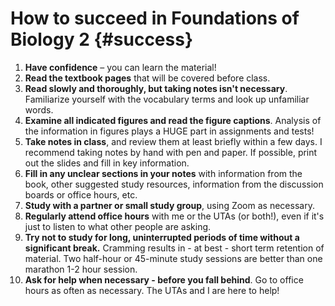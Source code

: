 # How to succeed in Foundations of Biology 2 {#success}


1. **Have confidence** – you can learn the material!  
1. **Read the textbook pages** that will be covered before class. 
1. **Read slowly and thoroughly, but taking notes isn't necessary**. Familiarize yourself with the vocabulary terms and look up unfamiliar words.
1. **Examine all indicated figures and read the figure captions**.  Analysis of the information in figures plays a HUGE part in assignments and tests!
1. **Take notes in class**, and review them at least briefly within a few days.  I recommend taking notes by hand with pen and paper. If possible, print out the slides and fill in key information.
1. **Fill in any unclear sections in your notes** with information from the book, other suggested study resources, information from the discussion boards or office hours, etc.
1. **Study with a partner or small study group**, using Zoom as necessary.
1. **Regularly attend office hours** with me or the UTAs (or both!), even if it's just to listen to what other people are asking.
1. **Try not to study for long, uninterrupted periods of time without a significant break.**  Cramming results in - at best - short term retention of material.  Two half-hour or 45-minute study sessions are better than one marathon 1-2 hour session.
1. **Ask for help when necessary - before you fall behind**. Go to office hours as often as necessary.  The UTAs and I are here to help!
